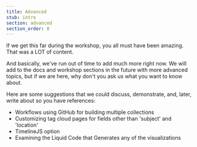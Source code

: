 ```yaml
---
title: Advanced
stub: intro
section: advanced
section_order: 0
---
```


If we get this far during the workshop, you all must have been amazing. That was a LOT of content. 

And basically, we've run out of time to add much more right now. We will add to the docs and workshop sections in the future with more advanced topics, but if we are here, why don't you ask us what you want to know about. 

Here are some suggestions that we could discuss, demonstrate, and, later, write about so you have references: 

- Workflows using GitHub for building multiple collections
- Customizing tag cloud pages for fields other than 'subject' and 'location'
- TimelineJS option
- Examining the Liquid Code that Generates any of the visualizations 